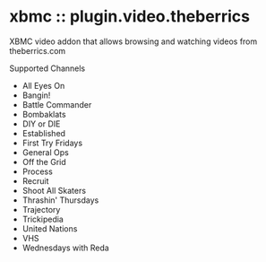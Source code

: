 xbmc :: plugin.video.theberrics
===============================

XBMC video addon that allows browsing and watching videos from theberrics.com

Supported Channels

* All Eyes On
* Bangin!
* Battle Commander
* Bombaklats
* DIY or DIE
* Established
* First Try Fridays
* General Ops
* Off the Grid
* Process
* Recruit
* Shoot All Skaters
* Thrashin' Thursdays
* Trajectory
* Trickipedia
* United Nations
* VHS
* Wednesdays with Reda
